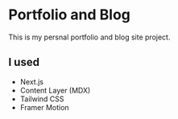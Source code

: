 # Portfolio and Blog

This is my persnal portfolio and blog site project.

## I used
- Next.js
- Content Layer (MDX)
- Tailwind CSS
- Framer Motion
